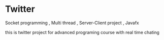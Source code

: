 # Twitter
Socket programming , Multi thread , Server-Client project , Javafx

this is twitter project for advanced programing course with real time chating
